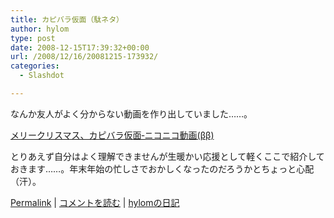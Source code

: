 ```yaml
---
title: カピバラ仮面（駄ネタ）
author: hylom
type: post
date: 2008-12-15T17:39:32+00:00
url: /2008/12/16/20081215-173932/
categories:
  - Slashdot

---
```

なんか友人がよく分からない動画を作り出していました……。

  [メリークリスマス、カピバラ仮面‐ニコニコ動画(ββ)][1] 

とりあえず自分はよく理解できませんが生暖かい応援として軽くここで紹介しておきます……。年末年始の忙しさでおかしくなったのだろうかとちょっと心配（汗）。

  [Permalink][2] |   [コメントを読む][3] |   [hylomの日記][4]

 [1]: http://www.nicovideo.jp/watch/sm5562690
 [2]: http://slashdot.jp/~hylom/journal/461400
 [3]: http://slashdot.jp/~hylom/journal/461400#acomments
 [4]: http://slashdot.jp/~hylom/journal/